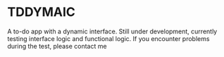 # TDDYMAIC
A to-do app with a dynamic interface. Still under development, currently testing interface logic and functional logic. If you encounter problems during the test, please contact me
